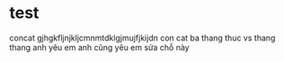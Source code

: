 # test
concat
gjhgkfljnjkljcmnmtdklgjmujfjkijdn
con cat ba thang thuc vs thang thang
anh yêu em
anh cũng yêu em
sửa chỗ này
